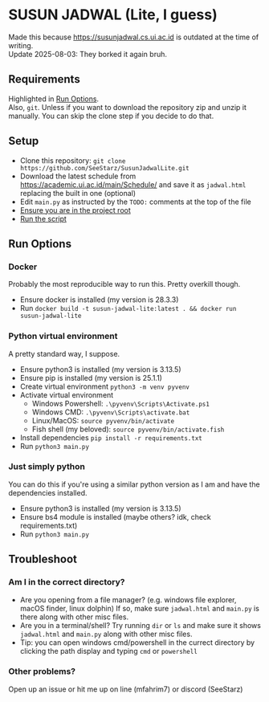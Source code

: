 # SUSUN JADWAL (Lite, I guess)

Made this because <https://susunjadwal.cs.ui.ac.id> is outdated at the time of writing.  
Update 2025-08-03: They borked it again bruh.

## Requirements
Highlighted in [Run Options](#run-options).  
Also, `git`. Unless if you want to download the repository zip and unzip it manually.
You can skip the clone step if you decide to do that.

## Setup

- Clone this repository: `git clone https://github.com/SeeStarz/SusunJadwalLite.git`
- Download the latest schedule from <https://academic.ui.ac.id/main/Schedule/> and save it as `jadwal.html` replacing the built in one (optional)
- Edit `main.py` as instructed by the `TODO:` comments at the top of the file
- [Ensure you are in the project root](#am-i-in-the-correct-directory)
- [Run the script](#run-options)

## Run Options

### Docker
Probably the most reproducible way to run this. Pretty overkill though.
- Ensure docker is installed (my version is 28.3.3)
- Run `docker build -t susun-jadwal-lite:latest . && docker run susun-jadwal-lite`

### Python virtual environment
A pretty standard way, I suppose.
- Ensure python3 is installed (my version is 3.13.5)
- Ensure pip is installed (my version is 25.1.1)
- Create virtual environment `python3 -m venv pyvenv`
- Activate virtual environment 
  - Windows Powershell: `.\pyvenv\Scripts\Activate.ps1`
  - Windows CMD: `.\pyvenv\Scripts\activate.bat`
  - Linux/MacOS: `source pyvenv/bin/activate`
  - Fish shell (my beloved): `source pyvenv/bin/activate.fish`
- Install dependencies `pip install -r requirements.txt`
- Run `python3 main.py`

### Just simply python
You can do this if you're using a similar python version as I am and have the dependencies installed.
- Ensure python3 is installed (my version is 3.13.5)
- Ensure bs4 module is installed (maybe others? idk, check requirements.txt)
- Run `python3 main.py`

## Troubleshoot
### Am I in the correct directory?
- Are you opening from a file manager? (e.g. windows file explorer, macOS finder, linux dolphin) If so, make sure `jadwal.html` and `main.py` is there along with other misc files.
- Are you in a terminal/shell? Try running `dir` or `ls` and make sure it shows `jadwal.html` and `main.py` along with other misc files.
- Tip: you can open windows cmd/powershell in the currect directory by clicking the path display and typing `cmd` or `powershell`

### Other problems?
Open up an issue or hit me up on line (mfahrim7) or discord (SeeStarz)

